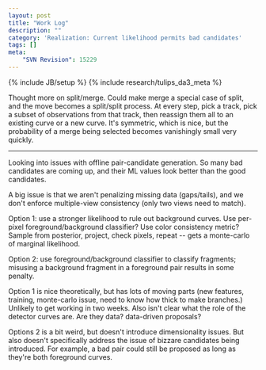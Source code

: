 ```yaml
---
layout: post
title: "Work Log"
description: ""
category: 'Realization: Current likelihood permits bad candidates'
tags: []
meta: 
    "SVN Revision": 15229
---
```

{% include JB/setup %}
{% include research/tulips_da3_meta %}

Thought more on split/merge.  Could make merge a special case of split, and the move becomes a split/split process.  At every step, pick a track, pick a subset of observations from that track, then reassign them all to an existing curve or a new curve.  It's symmetric, which is nice, but the probability of a merge being selected becomes vanishingly small very quickly.

----------

Looking into issues with offline pair-candidate generation.  So many bad candidates are coming up, and their ML values look better than the good candidates.  

A big issue is that we aren't penalizing missing data (gaps/tails), and we don't enforce multiple-view consistency (only two views need to match).

Option 1: use a stronger likelihood to rule out background curves.  Use per-pixel foreground/background classifier?  Use color consistency metric?  Sample from posterior, project, check pixels, repeat -- gets a monte-carlo of marginal likelihood.

Option 2: use foreground/background classifier to classify fragments; misusing a background fragment in a foreground pair results in some penalty.

Option 1 is nice theoretically, but has lots of moving parts (new features, training, monte-carlo issue, need to know how thick to make branches.)  Unlikely to get working in two weeks.  Also isn't clear what the role of the detector curves are.  Are they data?  data-driven proposals?  

Options 2 is a bit weird, but doesn't introduce dimensionality issues.  But also doesn't specifically address the issue of bizzare candidates being introduced.  For example, a bad pair could still be proposed as long as they're both foreground curves.


